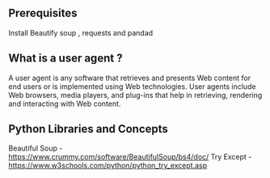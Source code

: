 ## **Prerequisites**
Install Beautify soup , requests and pandad

## **What is a user agent ?**
A user agent is any software that retrieves and presents Web content for end users or is implemented using Web technologies. User agents include Web browsers, media players, and plug-ins that help in retrieving, rendering and interacting with Web content.

## **Python Libraries and Concepts**
Beautiful Soup - https://www.crummy.com/software/BeautifulSoup/bs4/doc/
Try Except - https://www.w3schools.com/python/python_try_except.asp
